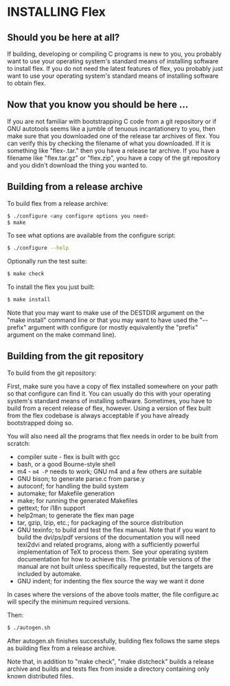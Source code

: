 # INSTALLING Flex

## Should you be here at all?

If building, developing or compiling C programs is new to you, you
probably want to use your operating system's standard means of
installing software to install flex. If you do not need the latest
features of flex, you probably just want to use your operating
system's standard means of installing software to obtain flex.

## Now that you know you should be here ...

If you are not familiar with bootstrapping C code from a git
repository or if GNU autotools seems like a jumble of tenuous
incantationery to you, then make sure that you downloaded one of the
release tar archives of flex. You can verify this by checking the
filename of what you downloaded. If it is something like
"flex-<version>.tar.<compressiontype>" then you have a release tar
archive. If you have a filename like "flex.tar.gz" or "flex.zip", you
have a copy of the git repository and you didn't download the thing
you wanted to.

## Building from a release archive

To build flex from a release archive:

```bash
$ ./configure <any configure options you need>
$ make
```

To see what options are available from the configure script:

```bash
$ ./configure --help
```

Optionally run the test suite:

```bash
$ make check
```

To install the flex you just built:

```bash
$ make install
```

Note that you may want to make use of the DESTDIR argument on the
"make install" command line or that you may want to have used the
"--prefix" argument with configure (or mostly equivalently the
"prefix" argument on the make command line).

## Building from the git repository

To build from the git repository:

First, make sure you have a copy of flex installed somewhere on your
path so that configure can find it. You can usually do this with your
operating system's standard means of installing software. Sometimes,
you have to build from a recent release of flex, however. Using a
version of flex built from the flex codebase is always acceptable if
you have already bootstrapped doing so.

You will also need all the programs that flex needs in order to be
built from scratch:

* compiler suite - flex is built with gcc
* bash, or a good Bourne-style shell
* m4 - `m4 -P` needs to work; GNU m4 and a few others are suitable
* GNU bison;  to generate parse.c from parse.y
* autoconf; for handling the build system
* automake; for Makefile generation
* make; for running the generated Makefiles
* gettext; for i18n support
* help2man; to generate the flex man page
* tar, gzip, lzip, etc.; for packaging of the source distribution
* GNU texinfo; to build and test the flex manual. Note that if you want
  to build the dvi/ps/pdf versions of the documentation you will need
  texi2dvi and related programs, along with a sufficiently powerful
  implementation of TeX to process them. See your operating system
  documentation for how to achieve this. The printable versions of the
  manual are not built unless specifically requested, but the targets
  are included by automake.
* GNU indent; for indenting the flex source the way we want it done

In cases where the versions of the above tools matter, the file
configure.ac will specify the minimum required versions.

Then:

```bash
$ ./autogen.sh
```

After autogen.sh finishes successfully, building flex follows the same
steps as building flex from a release archive.

Note that, in addition to "make check", "make distcheck" builds a
release archive and builds and tests flex from inside a directory
containing only known distributed files.
